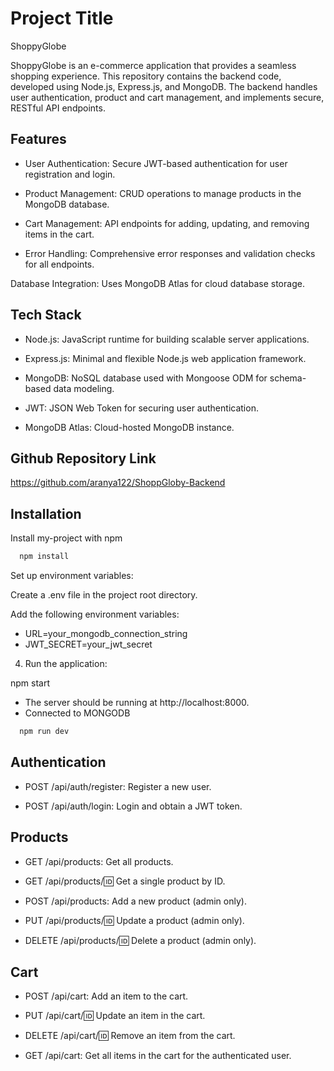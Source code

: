 
# Project Title

ShoppyGlobe

ShoppyGlobe is an e-commerce application that provides a seamless shopping experience. This repository contains the backend code, developed using Node.js, Express.js, and MongoDB. The backend handles user authentication, product and cart management, and implements secure, RESTful API endpoints.


## Features

- User Authentication: Secure JWT-based authentication for user registration and login.

 - Product Management: CRUD operations to manage products in the MongoDB database.

-  Cart Management: API endpoints for adding, updating, and removing items in the cart.

-  Error Handling: Comprehensive error responses and validation checks for all endpoints.

  Database Integration: Uses MongoDB Atlas for cloud database storage.


## Tech Stack

- Node.js: JavaScript runtime for building scalable server applications.

 - Express.js: Minimal and flexible Node.js web application framework.

- MongoDB: NoSQL database used with Mongoose ODM for schema-based data modeling.

 - JWT: JSON Web Token for securing user authentication.

-  MongoDB Atlas: Cloud-hosted MongoDB instance.
## Github Repository Link
https://github.com/aranya122/ShoppGloby-Backend


## Installation

Install my-project with npm
```bash
  npm install
```
 Set up environment variables:

Create a .env file in the project root directory.

Add the following environment variables:

 - URL=your_mongodb_connection_string
  - JWT_SECRET=your_jwt_secret



4. Run the application:

npm start

- The server should be running at http://localhost:8000.
- Connected to MONGODB
```bash
  npm run dev
  ```
    
## Authentication

- POST /api/auth/register: Register a new user.

- POST /api/auth/login: Login and obtain a JWT token.
## Products

 - GET /api/products: Get all products.

 - GET /api/products/:id: Get a single product by ID.

- POST /api/products: Add a new product (admin only).

- PUT /api/products/:id: Update a product (admin only).

- DELETE /api/products/:id: Delete a product (admin only).
## Cart 


- POST /api/cart: Add an item to the cart.

- PUT /api/cart/:id: Update an item in the cart.

- DELETE /api/cart/:id: Remove an item from the cart.

- GET /api/cart: Get all items in the cart for the authenticated user.